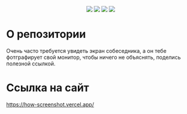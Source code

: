 <p align="center">
  <img src="https://img.shields.io/badge/html5-%23E34F26.svg?style=for-the-badge&logo=html5&logoColor=white" target="_blank">
  <img src="https://img.shields.io/badge/css3-%231572B6.svg?style=for-the-badge&logo=css3&logoColor=white" target="_blank">
  <img src="https://img.shields.io/badge/typescript-%23007ACC.svg?style=for-the-badge&logo=typescript&logoColor=white"/>
  <img src="https://img.shields.io/badge/React-20232A?style=for-the-badge&logo=react&logoColor=61DAFB" target="_blank">
</p>

# О репозитории

Очень часто требуется увидеть экран собеседника, а он тебе фотграфирует свой монитор, чтобы ничего не объяснять, поделись полезной ссылкой.

# Ссылка на сайт

https://how-screenshot.vercel.app/
